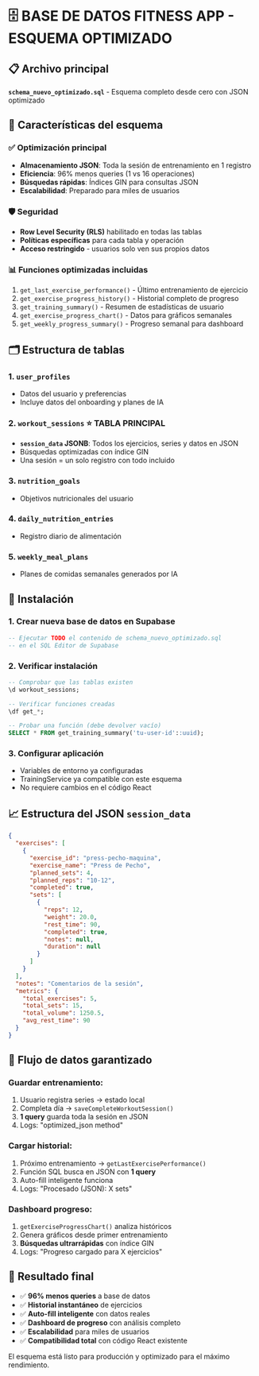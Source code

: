 # 🗄️ BASE DE DATOS FITNESS APP - ESQUEMA OPTIMIZADO

## 📋 Archivo principal

**`schema_nuevo_optimizado.sql`** - Esquema completo desde cero con JSON optimizado

## 🎯 Características del esquema

### ✅ Optimización principal
- **Almacenamiento JSON**: Toda la sesión de entrenamiento en 1 registro
- **Eficiencia**: 96% menos queries (1 vs 16 operaciones)
- **Búsquedas rápidas**: Índices GIN para consultas JSON
- **Escalabilidad**: Preparado para miles de usuarios

### 🛡️ Seguridad
- **Row Level Security (RLS)** habilitado en todas las tablas
- **Políticas específicas** para cada tabla y operación
- **Acceso restringido** - usuarios solo ven sus propios datos

### 📊 Funciones optimizadas incluidas
1. `get_last_exercise_performance()` - Último entrenamiento de ejercicio
2. `get_exercise_progress_history()` - Historial completo de progreso
3. `get_training_summary()` - Resumen de estadísticas de usuario
4. `get_exercise_progress_chart()` - Datos para gráficos semanales
5. `get_weekly_progress_summary()` - Progreso semanal para dashboard

## 🗂️ Estructura de tablas

### 1. `user_profiles`
- Datos del usuario y preferencias
- Incluye datos del onboarding y planes de IA

### 2. `workout_sessions` ⭐ **TABLA PRINCIPAL**
- **`session_data` JSONB**: Todos los ejercicios, series y datos en JSON
- Búsquedas optimizadas con índice GIN
- Una sesión = un solo registro con todo incluido

### 3. `nutrition_goals`
- Objetivos nutricionales del usuario

### 4. `daily_nutrition_entries`
- Registro diario de alimentación

### 5. `weekly_meal_plans`
- Planes de comidas semanales generados por IA

## 🚀 Instalación

### 1. **Crear nueva base de datos en Supabase**
```sql
-- Ejecutar TODO el contenido de schema_nuevo_optimizado.sql
-- en el SQL Editor de Supabase
```

### 2. **Verificar instalación**
```sql
-- Comprobar que las tablas existen
\d workout_sessions;

-- Verificar funciones creadas
\df get_*;

-- Probar una función (debe devolver vacío)
SELECT * FROM get_training_summary('tu-user-id'::uuid);
```

### 3. **Configurar aplicación**
- Variables de entorno ya configuradas
- TrainingService ya compatible con este esquema
- No requiere cambios en el código React

## 📈 Estructura del JSON `session_data`

```json
{
  "exercises": [
    {
      "exercise_id": "press-pecho-maquina",
      "exercise_name": "Press de Pecho",
      "planned_sets": 4,
      "planned_reps": "10-12",
      "completed": true,
      "sets": [
        {
          "reps": 12,
          "weight": 20.0,
          "rest_time": 90,
          "completed": true,
          "notes": null,
          "duration": null
        }
      ]
    }
  ],
  "notes": "Comentarios de la sesión",
  "metrics": {
    "total_exercises": 5,
    "total_sets": 15,
    "total_volume": 1250.5,
    "avg_rest_time": 90
  }
}
```

## 🔄 Flujo de datos garantizado

### Guardar entrenamiento:
1. Usuario registra series → estado local
2. Completa día → `saveCompleteWorkoutSession()`
3. **1 query** guarda toda la sesión en JSON
4. Logs: "optimized_json method"

### Cargar historial:
1. Próximo entrenamiento → `getLastExercisePerformance()`
2. Función SQL busca en JSON con **1 query**
3. Auto-fill inteligente funciona
4. Logs: "Procesado (JSON): X sets"

### Dashboard progreso:
1. `getExerciseProgressChart()` analiza históricos
2. Genera gráficos desde primer entrenamiento
3. **Búsquedas ultrarrápidas** con índice GIN
4. Logs: "Progreso cargado para X ejercicios"

## 🎉 Resultado final

- ✅ **96% menos queries** a base de datos
- ✅ **Historial instantáneo** de ejercicios
- ✅ **Auto-fill inteligente** con datos reales
- ✅ **Dashboard de progreso** con análisis completo
- ✅ **Escalabilidad** para miles de usuarios
- ✅ **Compatibilidad total** con código React existente

El esquema está listo para producción y optimizado para el máximo rendimiento.